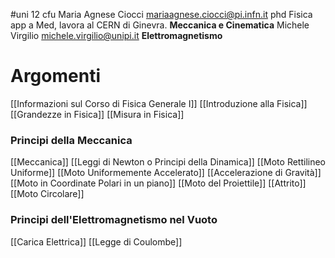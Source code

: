 #uni 12 cfu
Maria Agnese Ciocci mariaagnese.ciocci@pi.infn.it phd Fisica app a Med, lavora al CERN di Ginevra. __Meccanica e Cinematica__ 
Michele Virgilio michele.virgilio@unipi.it __Elettromagnetismo__ 
# Argomenti
[[Informazioni sul Corso di Fisica Generale I]] 
[[Introduzione alla Fisica]] 
[[Grandezze in Fisica]] 
[[Misura in Fisica]] 
### Principi della Meccanica
[[Meccanica]] 
[[Leggi di Newton o Principi della Dinamica]] 
[[Moto Rettilineo Uniforme]] 
[[Moto Uniformemente Accelerato]] 
[[Accelerazione di Gravità]] 
[[Moto in Coordinate Polari in un piano]] 
[[Moto del Proiettile]] 
[[Attrito]] 
[[Moto Circolare]] 
### Principi dell'Elettromagnetismo nel Vuoto
[[Carica Elettrica]] 
[[Legge di Coulombe]] 